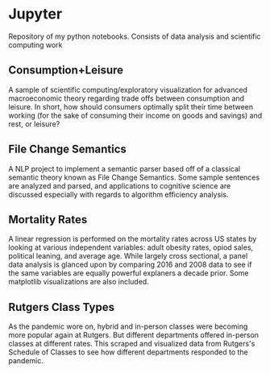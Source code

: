 # Jupyter
Repository of my python notebooks. Consists of data analysis and scientific computing work

## Consumption+Leisure
A sample of scientific computing/exploratory visualization for advanced macroeconomic theory regarding trade offs between consumption and leisure. In short, how should consumers optimally split their time between working (for the sake of consuming their income on goods and savings) and rest, or leisure?

## File Change Semantics
A NLP project to implement a semantic parser based off of a classical semantic theory known as File Change Semantics. Some sample sentences are analyzed and parsed, and applications to cognitive science are discussed especially with regards to algorithm efficiency analysis.

## Mortality Rates
A linear regression is performed on the mortality rates across US states by looking at various independent variables: adult obesity rates, opiod sales, political leaning, and average age. While largely cross sectional, a panel data analysis is glanced upon by comparing 2016 and 2008 data to see if the same variables are equally powerful explaners a decade prior. Some matplotlib visualizations are also included.

## Rutgers Class Types
As the pandemic wore on, hybrid and in-person classes were becoming more popular again at Rutgers. But different departments offered in-person classes at different rates. This scraped and visualized data from Rutgers's Schedule of Classes to see how different departments responded to the pandemic.
